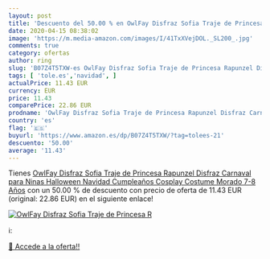 ```yaml
---
layout: post
title: 'Descuento del 50.00 % en OwlFay Disfraz Sofia Traje de Princesa R'
date: 2020-04-15 08:38:02
image: 'https://m.media-amazon.com/images/I/41TxXVejDOL._SL200_.jpg'
comments: true
category: ofertas
author: ring
slug: 'B07Z4T5TXW-es OwlFay Disfraz Sofia Traje de Princesa Rapunzel Disfraz...'
tags: [ 'tole.es','navidad', ]
actualPrice: 11.43 EUR
currency: EUR
price: 11.43
comparePrice: 22.86 EUR
prodname: 'OwlFay Disfraz Sofia Traje de Princesa Rapunzel Disfraz Carnaval para Ninas Halloween Navidad Cumpleaños Cosplay Costume Morado 7-8 Años'
country: 'es'
flag: '🇪🇸'
buyurl: 'https://www.amazon.es/dp/B07Z4T5TXW/?tag=tolees-21'
descuento: '50.00'
average: '11.43'
---
```


Tienes [OwlFay Disfraz Sofia Traje de Princesa Rapunzel Disfraz Carnaval para Ninas Halloween Navidad Cumpleaños Cosplay Costume Morado 7-8 Años](https://www.amazon.es/dp/B07Z4T5TXW/?tag=tolees-21) con un 50.00 % de descuento con precio de oferta de 11.43 EUR (original: 22.86 EUR) en el siguiente enlace!

[![OwlFay Disfraz Sofia Traje de Princesa R](https://m.media-amazon.com/images/I/41TxXVejDOL._SL200_.jpg)](https://www.amazon.es/dp/B07Z4T5TXW/?tag=tolees-21)

ℹ️:


[🛒 Accede a la oferta!!](https://www.amazon.es/dp/B07Z4T5TXW/?tag=tolees-21)
